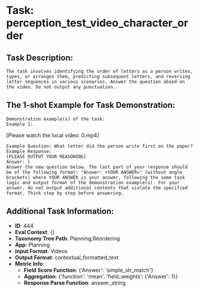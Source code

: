 # Task: perception_test_video_character_order

## Task Description:

```
The task involves identifying the order of letters as a person writes, types, or arranges them, predicting subsequent letters, and reversing letter sequences in various scenarios. Answer the question absed on the video. Do not output any punctuation.
```

## The 1-shot Example for Task Demonstration:

```
Demonstration example(s) of the task:
Example 1:
```

[Please watch the local video: 0.mp4]

```
Example Question: What letter did the person write first on the paper?
Example Response:
[PLEASE OUTPUT YOUR REASONING]
Answer: l
Answer the new question below. The last part of your response should be of the following format: "Answer: <YOUR ANSWER>" (without angle brackets) where YOUR ANSWER is your answer, following the same task logic and output format of the demonstration example(s). For your answer, do not output additional contents that violate the specified format. Think step by step before answering.
```

## Additional Task Information:

- **ID**: 444
- **Eval Context**: {}
- **Taxonomy Tree Path**: Planning;Reordering
- **App**: Planning
- **Input Format**: Videos
- **Output Format**: contextual_formatted_text
- **Metric Info**:
  - **Field Score Function**: {'Answer': 'simple_str_match'}
  - **Aggregation**: {'function': 'mean', 'field_weights': {'Answer': 1}}
  - **Response Parse Function**: answer_string
